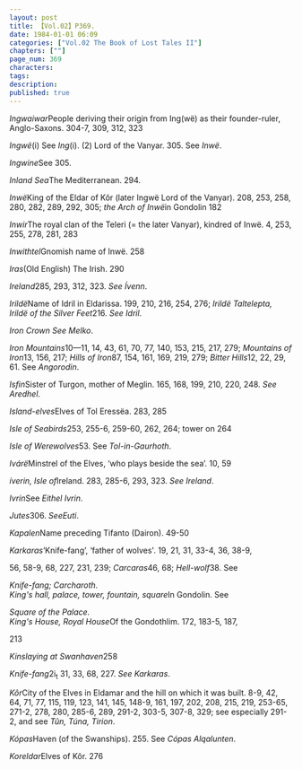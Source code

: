 ```yaml
---
layout: post
title: 【Vol.02】P369.
date: 1984-01-01 06:09
categories: ["Vol.02 The Book of Lost Tales II"]
chapters: [""]
page_num: 369
characters: 
tags: 
description: 
published: true
---
```


<p style="text-indent: 0;">
<I>Ingwaiwar</I>People deriving their origin from Ing(wë) as their founder-ruler, Anglo-Saxons. 304-7, 309, 312, 323
</p>

<I>Ingwë</I>(i) See <I>Ing</I>(i). (2) Lord of the Vanyar. 305. See <I>Inwë</I>.

<I>Ingwine</I>See 305.

<I>Inland Sea</I>The Mediterranean. 294.

<I>Inwë</I>King of the Eldar of Kôr (later Ingwë Lord of the Vanyar). 208, 253, 258, 280, 282, 289, 292, 305; <I>the Arch of Inwë</I>in Gondolin 182

<I>Inwir</I>The royal clan of the Teleri (= the later Vanyar), kindred of Inwë. 4, 253, 255, 278, 281, 283

<I>Inwithtel</I>Gnomish name of Inwë. 258

<I>Iras</I>(Old English) The Irish. 290

<I>Ireland</I>285, 293, 312, 323. <I>See Ívenn</I>.

<I>Irildë</I>Name of Idril in Eldarissa. 199, 210, 216, 254, 276; <I>Irildë Taltelepta, Irildë of the Silver Feet</I>216. <I>See Idril</I>.

<I>Iron Crown     See Melko</I>.

<I>Iron Mountains</I>10—11, 14, 43, 61, 70, 77, 140, 153, 215, 217, 279; <I>Mountains of Iron</I>13, 156, 217; <I>Hills of Iron</I>87, 154, 161, 169, 219, 279; <I>Bitter Hills</I>12, 22, 29, 61. See <I>Angorodin</I>.

<I>Isfin</I>Sister of Turgon, mother of Meglin. 165, 168, 199, 210, 220, 248. <I>See Aredhel</I>.

<I>Island-elves</I>Elves of Tol Eressëa. 283, 285

<I>Isle of Seabirds</I>253, 255-6, 259-60, 262, 264; tower on 264

<I>Isle of Werewolves</I>53. See <I>Tol-in-Gaurhoth</I>.

<I>Ivárë</I>Minstrel of the Elves, ‘who plays beside the sea’. 10, 59

<I>íverin, Isle of</I>Ireland. 283, 285-6, 293, 323. <I>See Ireland</I>.

<I>Ivrin</I>See <I>Eithel Ivrin</I>.

<I>Jutes</I>306. <I>SeeEuti</I>.

<I>Kapalen</I>Name preceding Tifanto (Dairon). 49-50

<I>Karkaras</I>‘Knife-fang’, ‘father of wolves'. 19, 21, 31, 33-4, 36, 38-9,

56, 58-9, 68, 227, 231, 239; <I>Carcaras</I>46, 68; <I>Hell-wolf</I>38. See

<I>Knife-fang; Carcharoth.<BR>King's   hall,   palace,   tower,  fountain,   square</I>In   Gondolin.  See

<I>Square of the Palace.<BR>King's House, Royal House</I>Of the Gondothlim.   172, 183-5, 187,

213

<I>Kinslaying at Swanhaven</I>258

<I>Knife-fang</I>2i<SUB>t</SUB> 31, 33, 68, 227. <I>See Karkaras</I>.

<I>Kôr</I>City of the Elves in Eldamar and the hill on which it was built. 8-9, 42, 64, 71, 77, 115, 119, 123, 141, 145, 148-9, 161, 197, 202, 208, 215, 219, 253-65, 271-2, 278, 280, 285-6, 289, 291-2, 303-5, 307-8, 329; see especially 291-2, and see <I>Tûn, Túna, Tirion</I>.

<I>Kópas</I>Haven (of the Swanships). 255. See <I>Cópas Alqalunten</I>.

<I>Koreldar</I>Elves of Kôr. 276

